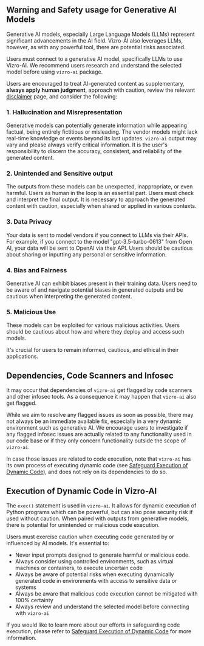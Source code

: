 ## Warning and Safety usage for Generative AI Models

Generative AI models, especially Large Language Models (LLMs) represent significant advancements in the AI field.
Vizro-AI also leverages LLMs, however, as with any powerful tool, there are potential risks associated.

Users must connect to a generative AI model, specifically LLMs to use Vizro-AI.
We recommend users research and understand the selected model before using `vizro-ai` package.

Users are encouraged to treat AI-generated content as supplementary, **always apply human judgment**,
approach with caution, review the relevant [disclaimer](disclaimer.md) page, and consider the following:

### 1. Hallucination and Misrepresentation

Generative models can potentially generate information while appearing factual, being entirely fictitious or misleading.
The vendor models might lack real-time knowledge or events beyond its last updates.
`vizro-ai` output may vary and please always verify critical information.
It is the user's responsibility to discern the accuracy, consistent, and reliability of the generated content.

### 2. Unintended and Sensitive output

The outputs from these models can be unexpected, inappropriate, or even harmful.
Users as human in the loop is an essential part. Users must check and interpret the final output.
It is necessary to approach the generated content with caution, especially when shared or applied in various contexts.

### 3. Data Privacy

Your data is sent to model vendors if you connect to LLMs via their APIs.
For example, if you connect to the model "gpt-3.5-turbo-0613" from Open AI, your data will be sent to OpenAI via their API.
Users should be cautious about sharing or inputting any personal or sensitive information.

### 4. Bias and Fairness

Generative AI can exhibit biases present in their training data.
Users need to be aware of and navigate potential biases in generated outputs and be cautious when interpreting the generated content.

### 5. Malicious Use

These models can be exploited for various malicious activities. Users should be cautious about how and where they deploy and access such models.

It's crucial for users to remain informed, cautious, and ethical in their applications.

## Dependencies, Code Scanners and Infosec

It may occur that dependencies of `vizro-ai` get flagged by code scanners and other infosec tools. As a consequence it may happen that
`vizro-ai` also get flagged.

While we aim to resolve any flagged issues as soon as possible, there may not always be an immediate available fix, especially in a very dynamic environment such as generative AI. We encourage users to investigate if any flagged infosec issues are actually related
to any functionality used in our code base or if they only concern functionality outside the scope of `vizro-ai`.

In case those issues are related to code execution, note that `vizro-ai` has its own process of executing dynamic code (see [Safeguard Execution of Dynamic Code](safeguard.md)), and does not rely on its dependencies to do so.

## Execution of Dynamic Code in Vizro-AI

The `exec()` statement is used in `vizro-ai`. It allows for dynamic execution of Python programs which can be powerful, but can also pose security risk
if used without caution. When paired with outputs from generative models, there is potential for unintended or malicious code execution.

Users must exercise caution when executing code generated by or influenced by AI models. It's essential to:

- Never input prompts designed to generate harmful or malicious code.
- Always consider using controlled environments, such as virtual machines or containers, to execute uncertain code
- Always be aware of potential risks when executing dynamically generated code in environments with access to sensitive data or systems
- Always be aware that malicious code execution cannot be mitigated with 100% certainty
- Always review and understand the selected model before connecting with `vizro-ai`

If you would like to learn more about our efforts in safeguarding code execution, please refer to [Safeguard Execution of Dynamic Code](safeguard.md) for more information.
